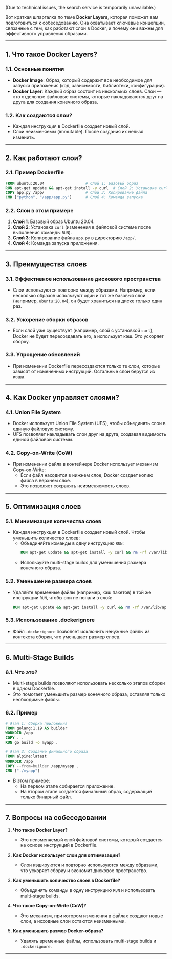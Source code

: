 (Due to technical issues, the search service is temporarily unavailable.)

Вот краткая шпаргалка по теме **Docker Layers**, которая поможет вам подготовиться к собеседованию. Она охватывает ключевые концепции, связанные с тем, как работают слои в Docker, и почему они важны для эффективного управления образами.

---

## **1. Что такое Docker Layers?**

### **1.1. Основные понятия**
- **Docker Image**: Образ, который содержит все необходимое для запуска приложения (код, зависимости, библиотеки, конфигурации).
- **Docker Layer**: Каждый образ состоит из нескольких слоев. Слои — это отдельные файловые системы, которые накладываются друг на друга для создания конечного образа.

### **1.2. Как создаются слои?**
- Каждая инструкция в Dockerfile создает новый слой.
- Слои неизменяемы (immutable). После создания их нельзя изменить.

---

## **2. Как работают слои?**

### **2.1. Пример Dockerfile**
```Dockerfile
FROM ubuntu:20.04                  # Слой 1: Базовый образ
RUN apt-get update && apt-get install -y curl  # Слой 2: Установка curl
COPY app.py /app/                  # Слой 3: Копирование файла
CMD ["python", "/app/app.py"]      # Слой 4: Команда запуска
```

### **2.2. Слои в этом примере**
1. **Слой 1**: Базовый образ Ubuntu 20.04.
2. **Слой 2**: Установка `curl` (изменения в файловой системе после выполнения команды `RUN`).
3. **Слой 3**: Копирование файла `app.py` в директорию `/app/`.
4. **Слой 4**: Команда запуска приложения.

---

## **3. Преимущества слоев**

### **3.1. Эффективное использование дискового пространства**
- Слои используются повторно между образами. Например, если несколько образов используют один и тот же базовый слой (например, `ubuntu:20.04`), он будет храниться на диске только один раз.

### **3.2. Ускорение сборки образов**
- Если слой уже существует (например, слой с установкой `curl`), Docker не будет пересоздавать его, а использует кэш. Это ускоряет сборку.

### **3.3. Упрощение обновлений**
- При изменении Dockerfile пересоздаются только те слои, которые зависят от измененных инструкций. Остальные слои берутся из кэша.

---

## **4. Как Docker управляет слоями?**

### **4.1. Union File System**
- Docker использует Union File System (UFS), чтобы объединять слои в единую файловую систему.
- UFS позволяет накладывать слои друг на друга, создавая видимость единой файловой системы.

### **4.2. Copy-on-Write (CoW)**
- При изменении файла в контейнере Docker использует механизм Copy-on-Write:
  - Если файл находится в нижнем слое, Docker создает копию файла в верхнем слое.
  - Это позволяет сохранять неизменяемость слоев.

---

## **5. Оптимизация слоев**

### **5.1. Минимизация количества слоев**
- Каждая инструкция в Dockerfile создает новый слой. Чтобы уменьшить количество слоев:
  - Объединяйте команды в одну инструкцию `RUN`:
    ```Dockerfile
    RUN apt-get update && apt-get install -y curl && rm -rf /var/lib/apt/lists/*
    ```
  - Используйте multi-stage builds для уменьшения размера конечного образа.

### **5.2. Уменьшение размера слоев**
- Удаляйте временные файлы (например, кэш пакетов) в той же инструкции `RUN`, чтобы они не попали в слой:
  ```Dockerfile
  RUN apt-get update && apt-get install -y curl && rm -rf /var/lib/apt/lists/*
  ```

### **5.3. Использование .dockerignore**
- Файл `.dockerignore` позволяет исключить ненужные файлы из контекста сборки, что уменьшает размер слоев.

---

## **6. Multi-Stage Builds**

### **6.1. Что это?**
- Multi-stage builds позволяют использовать несколько этапов сборки в одном Dockerfile.
- Это помогает уменьшить размер конечного образа, оставляя только необходимые файлы.

### **6.2. Пример**
```Dockerfile
# Этап 1: Сборка приложения
FROM golang:1.19 AS builder
WORKDIR /app
COPY . .
RUN go build -o myapp .

# Этап 2: Создание финального образа
FROM alpine:latest
WORKDIR /app
COPY --from=builder /app/myapp .
CMD ["./myapp"]
```

- В этом примере:
  - На первом этапе собирается приложение.
  - На втором этапе создается финальный образ, содержащий только бинарный файл.

---

## **7. Вопросы на собеседовании**

1. **Что такое Docker Layer?**
   - Это неизменяемый слой файловой системы, который создается на основе инструкций в Dockerfile.

2. **Как Docker использует слои для оптимизации?**
   - Слои кэшируются и повторно используются между образами, что ускоряет сборку и экономит дисковое пространство.

3. **Как уменьшить количество слоев в Dockerfile?**
   - Объединять команды в одну инструкцию `RUN` и использовать multi-stage builds.

4. **Что такое Copy-on-Write (CoW)?**
   - Это механизм, при котором изменения в файлах создают новые слои, а исходные слои остаются неизменными.

5. **Как уменьшить размер Docker-образа?**
   - Удалять временные файлы, использовать multi-stage builds и `.dockerignore`.

---

